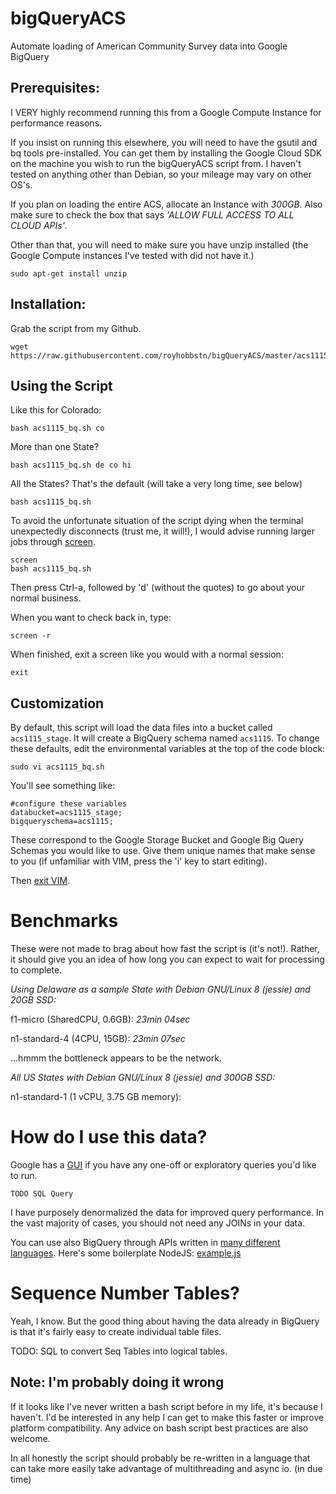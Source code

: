 # bigQueryACS
Automate loading of American Community Survey data into Google BigQuery


## Prerequisites:

I VERY highly recommend running this from a Google Compute Instance for performance reasons.

If you insist on running this elsewhere, you will need to have the gsutil and bq tools pre-installed.  You can get them by installing the Google Cloud SDK on the machine you wish to run the bigQueryACS script from.
I haven't tested on anything other than Debian, so your mileage may vary on other OS's.


If you plan on loading the entire ACS, allocate an Instance with *300GB*.  Also make sure to check the box that says *'ALLOW FULL ACCESS TO ALL CLOUD APIs'*.


Other than that, you will need to make sure you have unzip installed (the Google Compute instances I've tested with did not have it.)

```sudo apt-get install unzip```


## Installation:

Grab the script from my Github.

```
wget https://raw.githubusercontent.com/royhobbstn/bigQueryACS/master/acs1115_bq.sh
```


## Using the Script

Like this for Colorado:
```
bash acs1115_bq.sh co
```

More than one State?
```
bash acs1115_bq.sh de co hi
```

All the States?  That's the default (will take a very long time, see below)
```
bash acs1115_bq.sh
```

To avoid the unfortunate situation of the script dying when the terminal unexpectedly disconnects (trust me, it will!), I would advise running larger jobs through [screen](https://www.gnu.org/software/screen/manual/screen.html).
```
screen
bash acs1115_bq.sh
```

Then press Ctrl-a, followed by 'd' (without the quotes) to go about your normal business.

When you want to check back in, type:
```
screen -r
```

When finished, exit a screen like you would with a normal session:
```
exit
```



## Customization

By default, this script will load the data files into a bucket called ```acs1115_stage```.  It will create a BigQuery schema named ```acs1115```.
To change these defaults, edit the environmental variables at the top of the code block:

```sudo vi acs1115_bq.sh```

You'll see something like:

```
#configure these variables
databucket=acs1115_stage;
bigqueryschema=acs1115;
```

These correspond to the Google Storage Bucket and Google Big Query Schemas you would like to use.  Give them unique names that make sense to you (if unfamiliar with VIM, press the 'i' key to start editing).  

Then [exit VIM](https://stackoverflow.blog/2017/05/23/stack-overflow-helping-one-million-developers-exit-vim/).



# Benchmarks

These were not made to brag about how fast the script is (it's not!).  Rather, it should give you an idea of how long you can expect to wait for processing to complete.

*Using Delaware as a sample State with Debian GNU/Linux 8 (jessie) and 20GB SSD:*

f1-micro (SharedCPU, 0.6GB): *23min 04sec*

n1-standard-4 (4CPU, 15GB): *23min 07sec*

...hmmm the bottleneck appears to be the network.


*All US States with Debian GNU/Linux 8 (jessie) and 300GB SSD:*

n1-standard-1 (1 vCPU, 3.75 GB memory): 


# How do I use this data?

Google has a [GUI](https://bigquery.cloud.google.com/queries/) if you have any one-off or exploratory queries you'd like to run.
```
TODO SQL Query
```

I have purposely denormalized the data for improved query performance.  In the vast majority of cases, you should not need any JOINs in your data.


You can use also BigQuery through APIs written in [many different languages](https://cloud.google.com/bigquery/create-simple-app-api).
Here's some boilerplate NodeJS: [example.js](example.js)


# Sequence Number Tables?

Yeah, I know.  But the good thing about having the data already in BigQuery is that it's fairly easy to create individual table files.

TODO: SQL to convert Seq Tables into logical tables.


## Note: I'm probably doing it wrong

If it looks like I've never written a bash script before in my life, it's because I haven't.
I'd be interested in any help I can get to make this faster or improve platform compatibility.  Any advice on bash script best practices are also welcome.

In all honestly the script should probably be re-written in a language that can take more easily take advantage of multithreading and async io. (in due time)